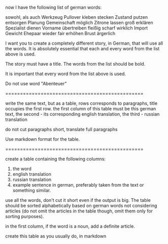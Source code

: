 now I have the following list of german words:

sowohl, als auch
Werkzeug
Pullover
kleben
stecken
Zustand
putzen
entsorgen
Planung
Gemeinschaft
möglich
Zitrone
lassen
groß
erklären
Spezialist
dienen
Vorname
übertreiben
fleißig
scharf
wirklich
Import
Gewicht
Ehepaar
wieder
fair
erhöhen
Brust
ärgerlich

I want you to create a completely different story, in German, that will use all the words. It is absolutely essential that each and every word from the list above is used.

The story must have a title. The words from the list should be bold.

It is important that every word from the list above is used.

Do not use word "Abenteuer"



===============================================

write the same text, but as a table, rows corresponds to paragraphs, title occupies the first row. 
the first column of this table must be this german text, 
the second - its corresponding english translation,
the third - russian translation

do not cut paragraphs short, translate full paragraphs

Use markdown format for the table.

===============================================

create a table containing the following columns:

1. the word
2. english translation
3. russian translation
4. example sentence in german, preferably taken from the text or something similar.

use all the words, don't cut it short even if the output is big. The table should be sorted alphabetically based on german words not considering articles (do not omit the articles in the table though, omit them only for sorting purposes).

in the first column, if the word is a noun, add a definite article.

create this table as you usually do, in markdown

